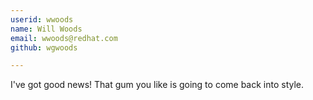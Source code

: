 ```yaml
---
userid: wwoods
name: Will Woods
email: wwoods@redhat.com
github: wgwoods

---
```


I've got good news! That gum you like is going to come back into style.

